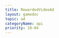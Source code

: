 ```yaml
---
title: RewardedVideoAd
layout: gamedoc
topic: ad
categoryName: api
priority: 10-04
---
```



<!-- md game/api/ad/_rewardedVideoAd/show.md -->
<!-- md game/api/ad/_rewardedVideoAd/load.md -->
<!-- md game/api/ad/_rewardedVideoAd/onLoad.md -->
<!-- md game/api/ad/_rewardedVideoAd/offLoad.md -->
<!-- md game/api/ad/_rewardedVideoAd/onError.md -->
<!-- md game/api/ad/_rewardedVideoAd/offError.md -->
<!-- md game/api/ad/_rewardedVideoAd/onClose.md -->
<!-- md game/api/ad/_rewardedVideoAd/offClose.md -->

